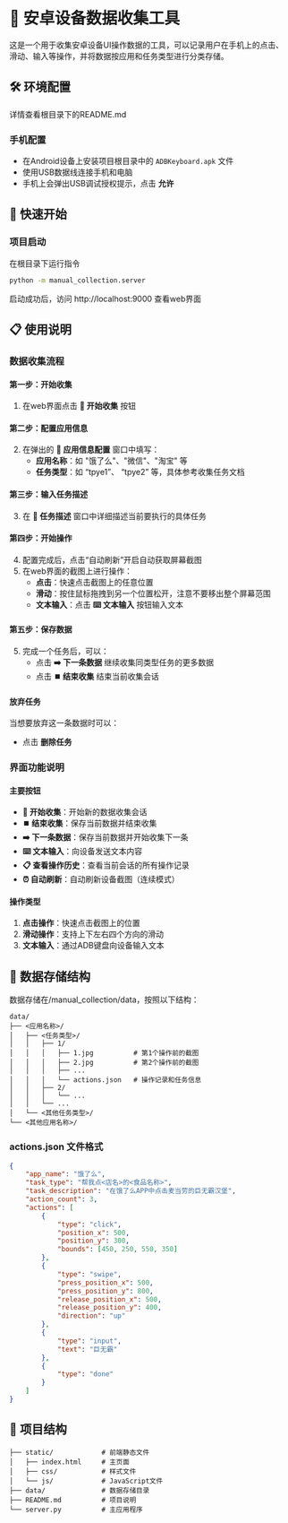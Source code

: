 # 📱 安卓设备数据收集工具

这是一个用于收集安卓设备UI操作数据的工具，可以记录用户在手机上的点击、滑动、输入等操作，并将数据按应用和任务类型进行分类存储。

## 🛠️ 环境配置
详情查看根目录下的README.md

### 手机配置
- 在Android设备上安装项目根目录中的 `ADBKeyboard.apk` 文件
- 使用USB数据线连接手机和电脑
- 手机上会弹出USB调试授权提示，点击 **允许**

## 🚀 快速开始

### 项目启动
在根目录下运行指令
```bash
python -m manual_collection.server
```

启动成功后，访问 http://localhost:9000 查看web界面

## 📋 使用说明

### 数据收集流程

#### 第一步：开始收集
1. 在web界面点击 **🚀 开始收集** 按钮

#### 第二步：配置应用信息
2. 在弹出的 **📱 应用信息配置** 窗口中填写：
   - **应用名称**：如 "饿了么"、"微信"、"淘宝" 等
   - **任务类型**：如 “tpye1”、 “tpye2” 等，具体参考收集任务文档

#### 第三步：输入任务描述
3. 在 **📝 任务描述** 窗口中详细描述当前要执行的具体任务

#### 第四步：开始操作
4. 配置完成后，点击“自动刷新”开启自动获取屏幕截图
5. 在web界面的截图上进行操作：
   - **点击**：快速点击截图上的任意位置
   - **滑动**：按住鼠标拖拽到另一个位置松开，注意不要移出整个屏幕范围
   - **文本输入**：点击 **⌨️ 文本输入** 按钮输入文本

#### 第五步：保存数据
5. 完成一个任务后，可以：
   - 点击 **➡️ 下一条数据** 继续收集同类型任务的更多数据
   - 点击 **⏹️ 结束收集** 结束当前收集会话

#### 放弃任务
当想要放弃这一条数据时可以：
   - 点击 **删除任务** 

### 界面功能说明

#### 主要按钮
- **🚀 开始收集**：开始新的数据收集会话
- **⏹️ 结束收集**：保存当前数据并结束收集
- **➡️ 下一条数据**：保存当前数据并开始收集下一条
- **⌨️ 文本输入**：向设备发送文本内容
- **📋 查看操作历史**：查看当前会话的所有操作记录
- **⏰ 自动刷新**：自动刷新设备截图（连续模式）

#### 操作类型
1. **点击操作**：快速点击截图上的位置
2. **滑动操作**：支持上下左右四个方向的滑动
3. **文本输入**：通过ADB键盘向设备输入文本

## 📁 数据存储结构

数据存储在/manual_collection/data，按照以下结构：
```
data/
├── <应用名称>/
│   ├── <任务类型>/
│   │   ├── 1/
│   │   │   ├── 1.jpg          # 第1个操作前的截图
│   │   │   ├── 2.jpg          # 第2个操作前的截图
│   │   │   ├── ...
│   │   │   └── actions.json   # 操作记录和任务信息
│   │   ├── 2/
│   │   │   └── ...
│   │   └── ...
│   └── <其他任务类型>/
└── <其他应用名称>/
```

### actions.json 文件格式
```json
{
    "app_name": "饿了么",
    "task_type": "帮我点<店名>的<食品名称>",
    "task_description": "在饿了么APP中点击麦当劳的巨无霸汉堡",
    "action_count": 3,
    "actions": [
        {
            "type": "click",
            "position_x": 500,
            "position_y": 300,
            "bounds": [450, 250, 550, 350]
        },
        {
            "type": "swipe",
            "press_position_x": 500,
            "press_position_y": 800,
            "release_position_x": 500,
            "release_position_y": 400,
            "direction": "up"
        },
        {
            "type": "input",
            "text": "巨无霸"
        },
        {
            "type": "done"
        }
    ]
}
```

## 📄 项目结构

```
├── static/            # 前端静态文件
│   ├── index.html     # 主页面
│   ├── css/           # 样式文件
│   └── js/            # JavaScript文件
├── data/              # 数据存储目录
├── README.md          # 项目说明
└── server.py          # 主应用程序
```